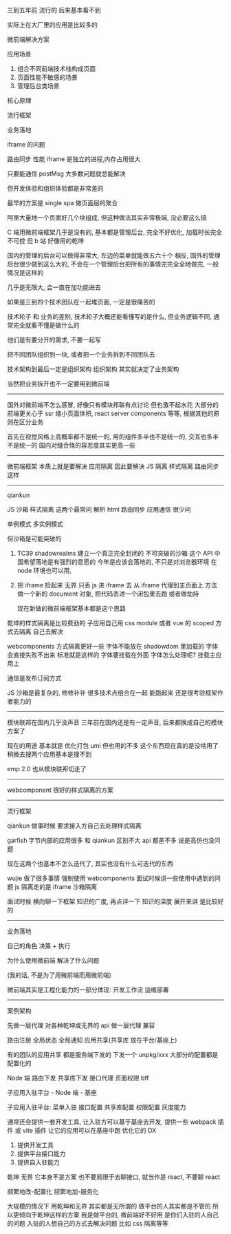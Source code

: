 三到五年前 流行的 后来基本看不到

实际上在大厂里的应用是比较多的

微前端解决方案

应用场景

1. 组合不同前端技术栈构成页面
2. 页面性能不敏感的场景
3. 管理后台类场景

核心原理

流行框架

业务落地

iframe 的问题

路由同步
性能 iframe 是独立的进程,内存占用很大

只要能通信 postMsg 大多数问题就总能解决

但开发体验和组织体验都是非常差的

最早的方案是 single spa
做页面层的聚合

阿里大量地一个页面好几个块组成, 但这种做法其实非常极端, 没必要这么搞

C 端用微前端框架几乎是没有的, 基本都是管理后台, 完全不好优化, 加载时长完全不可控
但 b 站 好像用的乾坤

国内的管理的后台可以做得非常大, 左边的菜单就能做五六十个
相反, 国外的管理后台很少做到这么大的, 不会在一个管理后台把所有的事情完完全全地做完, 一般情况是这样的

几乎是无限大, 会一直在加功能进去

如果是三到四个技术团队在一起堆页面, 一定是很痛苦的

技术轮子 和 业务的差别, 技术轮子大概还能看懂写的是什么, 但业务逻辑不同, 通常完全就看不懂是做什么的

他们是有要分开的需求, 不要一起写

把不同团队组织到一块, 或者把一个业务拆到不同团队去

技术架构到最后一定是组织架构 组织架构 其实就决定了业务架构

当然把业务拆开也不一定要用到微前端

---

国外对微前端不怎么感冒, 好像只有模块邦联有点讨论 但也激不起水花 大部分的前端更关心于 ssr 缩小页面体积, react server components 等等, 根据其他的原则在区分业务

首先在视觉风格上高概率都不是统一的, 用的组件多半也不是统一的, 交互也多半不是统一的
国内对缝合怪的容忍度其实更高一些

---

微前端框架 本质上就是要解决 应用隔离
因此要解决 JS 隔离 样式隔离 路由同步这样

---

qiankun

JS 沙箱 样式隔离 这两个最常问
解析 html 路由同步 应用通信 很少问

单例模式 多实例模式

但沙箱是可能突破的

1. TC39
   shadowrealms 建立一个真正完全封闭的 不可突破的沙箱
   这个 API 中国希望落地是有强烈的意愿的
   今年是应该会落地的, 不只是对浏览器环境 在 node 环境也可以用,
2. 把 iframe 捡起来
   无界 只丢 js 进 iframe 去
   从 iframe 代理到主页面上
   方法
   做一个新的 document 对象, 把代码丢进一个闭包里去跑
   或者做劫持

   现在新做的微前端框架基本都是这个思路

乾坤的样式隔离是比较费劲的
子应用自己用 css module 或者 vue 的 scoped 方式去隔离 自己去解决

webcomponents 方式隔离更好一些
字体不能放在 shadowdom 里加载的 字体会直接失败不出来 标准就是这样的
字体要挂载在外面
字体怎么处理呢? 挂载主应用上

通信是发布订阅方式

JS 沙箱是最复杂的, 修修补补
很多技术点组合在一起 能跑起来 还是很考验框架作者能力的

---

模块联邦在国内几乎没声音
三年前在国内还是有一定声音, 后来都换成自己的模块方案了

现在的用途 基本就是 优化打包 umi 但也用的不多 这个东西现在真的是没啥用了
稍微去搜两个应用基本是搜不到

emp 2.0 也从模块联邦切走了

---

webcomponent 很好的样式隔离的方案

---

流行框架

qiankun 做事时候 要求接入方自己去处理样式隔离

garfish 字节内部的应用很多 和 qiankun 区别不大 api 都差不多 说是高仿也没问题

现在这两个也基本不怎么迭代了, 其实也没有什么可迭代的东西

wujie 做了很多事情
强制使用 webcomponents
面试时候讲一些使用中遇到的问题
js 隔离走的是 iframe 沙箱隔离

面试时候 横向聊一下框架 知识的广度, 再点评一下 知识的深度
展开来讲 是比较好的

---

业务落地

自己的角色 决策 + 执行

为什么使用微前端 解决了什么问题

(我的话, 不是为了用微前端而用微前端)

微前端其实是工程化能力的一部分体现: 开发工作流 运维部署

---

案例架构

先做一层代理 对各种乾坤或无界的 api 做一层代理 兼容

路由注册 全局状态 全局通知 应用共享(共享库 放在平台/基座上)

有的团队的应用共享 都是服务端下发的 下发一个 unpkg/xxx
大部分的配置都是配置化的

Node 端 路由下发 共享库下发 接口代理 页面权限 bff

子应用入驻平台 - Node 端 - 基座

子应用入驻平台:
菜单入驻 接口配置 共享库配置 权限配置 灰度能力

通常还会提供一套开发工具, 让入驻方可以基于基座去开发, 提供一些 webpack 插件 或 vite 插件 让它的应用可以在基座中跑 优化它的 DX

1. 提供开发工具
2. 提供平台接口能力
3. 提供自入驻能力

乾坤 无界 它本身不是方案
也不要局限于去聊接口, 就当作是 react, 不要聊 react

频繁地改-配置化 频繁地加-服务化

大规模的情况下
用乾坤和无界 其实都是无所谓的 做平台的人其实都是不管的
所以更倾向于乾坤这样的方案 我是做平台的, 微前端好不好用 是你们入驻的人自己的问题 入驻的人想自己的方式去解决问题 比如 css 隔离等等
